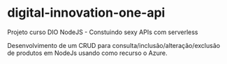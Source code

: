 # digital-innovation-one-api
Projeto curso DIO NodeJS - Constuindo sexy APIs com serverless

Desenvolvimento de um CRUD para consulta/inclusão/alteração/exclusão de produtos em NodeJs usando como recurso o Azure.


